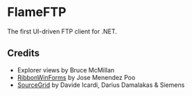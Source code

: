 # FlameFTP
The first UI-driven FTP client for .NET.

## Credits

- Explorer views by Bruce McMillan
- [RibbonWinForms](https://github.com/RibbonWinForms/RibbonWinForms) by Jose Menendez Poo
- [SourceGrid](https://github.com/robinrodricks/SourceGrid) by Davide Icardi, Darius Damalakas & Siemens